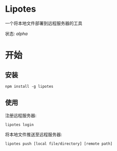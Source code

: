 # Lipotes
一个将本地文件部署到远程服务器的工具

状态: *alpha*

# 开始
## 安装
`npm install -g lipotes`

## 使用
注册远程服务器:

`lipotes login`

将本地文件推送至远程服务器:

`lipotes push [local file/directory] [remote path]`

